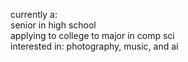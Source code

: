 currently a:  
senior in high school  
applying to college to major in comp sci  
interested in: photography, music, and ai  
